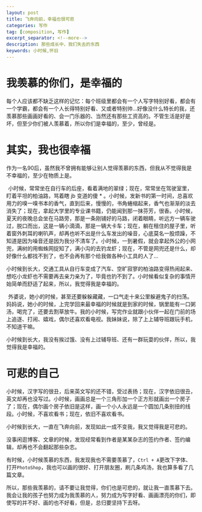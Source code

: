```yaml
---
layout: post
title: 飞奔向前，幸福也很可悲
categories: 写作
tag: [composition, 写作]
excerpt_separator: <!--more-->
description: 那些成长中，我们失去的东西
keywords: 小时候,怀旧
---
```

# 我羡慕的你们，是幸福的
每个人应该都不缺乏这样的记忆：每个班级里都会有一个人写字特别好看，都会有一个学霸，都会有一个人长得特别好看、又或者特别帅...好像没什么特长的我，还羡慕那些画画好看的、会一门乐器的、当然还有那些工资高的。不管生活是好是坏，但至少你们被人羡慕着，所以你们是幸福的，至少，曾经是。
<!--more-->
# 其实，我也很幸福
作为一名90后，虽然我不曾拥有能够让别人觉得羡慕的东西，但我从不觉得我是不幸福的，至少在物质上是。

<img class="lazy-load" src="/res/i/blank.gif" data-src="https://i.loli.net/2017/07/13/59673e0bef05c.jpg" alt="小时候钓龙虾" />
小时候，常常坐在自行车的后座，看着满地的翠绿；现在，常常坐在驾驶室里，盯着平坦的柏油路，骂着瞎 jb 变道的傻 * 。小时候，发新书的第一时间，总喜欢用力的嗅一嗅书本的香气，直到后来，慢慢的，书角蜷缩起来，香气也渐渐的淡去消失了；现在，拿起大学里的专业课书籍，仍能闻到那一抹芬芳，很香。小时候，夏天的夜晚总会坐在马路旁，那是一条刚铺好的马路，闭着眼睛，听远方一辆车驶过，脱口而出，这是一辆小滴滴，那是一辆大卡车；现在，躺在租住的屋子里，听着窗外刺耳的喇叭声，却再也听不出是什么车发出的噪音，心底莫名一股烦躁，不知道是因为噪音还是因为我分不清车了。小时候，一到暑假，就会拿起外公的小网兜，满树的用蜘蛛网捉知了，满小沟的去钓龙虾；现在，不管是网兜还是什么，却好像什么都找不到了，也不会再有那个给我做各种小工具的人了...

小时候到长大，交通工具从自行车变成了汽车、空旷寂寥的柏油路变得热闹起来、想吃小龙虾也不需要再去亲力亲为了，毕竟也钓不到了。小时候看似复杂的事情开始简单而舒适了起来，所以，我觉得我是幸福的。

<img class="lazy-load" src="/res/i/blank.gif" data-src="https://i.loli.net/2017/07/13/59673dab3425e.jpg" alt="小时候嬉戏" />
外婆说，她小的时候，甚至还要躲躲藏藏，一口气走十来公里躲避鬼子的扫荡。妈妈说，她小的时候，上完学回来最幸福的时候就是到家的时候，锅里能有一口粥汤，喝完了，还要去割草放牛。我的小时候，写完作业就跟小伙伴一起在门前的场上追逐、打闹、嬉戏，偶尔还喜欢看电视。我妹妹说，除了上上辅导班跟玩手机，不知道干嘛。

小时候到长大，我没有挨过饿、没有上过辅导班、还有一群玩耍的伙伴，所以，我觉得我是幸福的。
# 可悲的自己
小时候，汉字写的很丑，后来英文写的还不错，受过表扬；现在，汉字依旧很丑，英文却再也没写过。小时候，画画总是一个三角形加一个正方形就画出一个房子了；现在，偶尔画个房子依旧是这样，画一个小人永远是一个圆加几条别扭的线段。小时候，不喜欢看书；现在，依旧不喜欢看书。

小时候到长大，一直在飞奔向前，发现如此一成不变我，我又觉得我是可悲的。

没事闲逛博客、文章的时候，发现经常看到作者是某某杂志的签约作者、签约编辑，却再也不会翻起那些杂志。

有时候，小时候羡慕的东西，我发现我也不需要羡慕了，`Ctrl + A`更改下字体、打开`PhotoShop`，我也可以画的很好、打开朋友圈，刷几条鸡汤，我也算多看了几篇文章。

所以，那些我羡慕的，请不要让我觉得，你们也是可悲的，就让我一直羡慕下去。我会让我的孩子也努力成为我羡慕的人，努力成为写字好看、画画漂亮的你们，即使写的并不好、画的也不好看，但是，总归要坚持下去呀。
